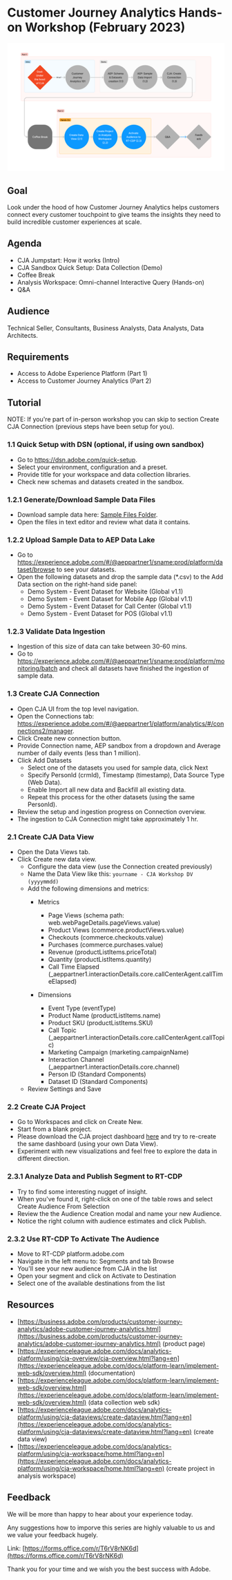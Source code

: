 # Customer Journey Analytics Hands-on Workshop (February 2023)

![Workshop Structure](imgs/CJA-workshop-backbone.png)


## Goal

Look under the hood of how Customer Journey Analytics helps customers connect every customer touchpoint to give teams the insights they need to build incredible customer experiences at scale.


## Agenda

- CJA Jumpstart: How it works (Intro)
- CJA Sandbox Quick Setup: Data Collection (Demo)
- Coffee Break
- Analysis Workspace: Omni-channel Interactive Query (Hands-on)
- Q&A


## Audience

Technical Seller, Consultants, Business Analysts, Data Analysts, Data Architects.

## Requirements
* Access to Adobe Experience Platform (Part 1)
* Access to  Customer Journey Analytics (Part 2)

## Tutorial

NOTE: If you're part of in-person workshop you can skip to section Create CJA Connection (previous steps have been setup for you).

### 1.1 Quick Setup with DSN (optional, if using own sandbox)
* Go to https://dsn.adobe.com/quick-setup.
* Select your environment, configuration and a preset. 
* Provide title for your workspace and data collection libraries.
* Check new schemas and datasets created in the sandbox.

### 1.2.1 Generate/Download Sample Data Files
* Download sample data here: [Sample Files Folder](/sample-files/).
* Open the files in text editor and review what data it contains.

### 1.2.2 Upload Sample Data to AEP Data Lake
* Go to https://experience.adobe.com/#/@aeppartner1/sname:prod/platform/dataset/browse to see your datasets.
* Open the following datasets and drop the sample data (*.csv) to the Add Data section on the right-hand side panel:
	* Demo System - Event Dataset for Website (Global v1.1)
	* Demo System - Event Dataset for Mobile App (Global v1.1)
	* Demo System - Event Dataset for Call Center (Global v1.1)
	* Demo System - Event Dataset for POS (Global v1.1)
	
### 1.2.3 Validate Data Ingestion
* Ingestion of this size of data can take between 30-60 mins.
* Go to https://experience.adobe.com/#/@aeppartner1/sname:prod/platform/monitoring/batch and check all datasets have finished the ingestion of sample data.

### 1.3 Create CJA Connection
* Open CJA UI from the top level navigation.
* Open the Connections tab: https://experience.adobe.com/#/@aeppartner1/platform/analytics/#/connections2/manager.
* Click Create new connection button.
* Provide Connection name, AEP sandbox from a dropdown and Average number of daily events (less than 1 million).
* Click Add Datasets
	* Select one of the datasets you used for sample data, click Next
	* Specify PersonId (crmId), Timestamp (timestamp), Data Source Type (Web Data).
	* Enable Import all new data and Backfill all existing data. 
	* Repeat this process for the other datasets (using the same PersonId).
* Review the setup and ingestion progress on Connection overview.
* The ingestion to CJA Connection might take approximately 1 hr.

### 2.1 Create CJA Data View
* Open the Data Views tab.
* Click Create new data view.
	* Configure the data view (use the Connection created previously)
	* Name the Data View like this: `yourname - CJA Workshop DV (yyyymmdd)`
	* Add the following dimensions and metrics:
		* Metrics
			* Page Views (schema path: web.webPageDetails.pageViews.value)
			* Product Views (commerce.productViews.value)
			* Checkouts (commerce.checkouts.value)
			* Purchases (commerce.purchases.value)
			* Revenue (productListItems.priceTotal)
			* Quantity (productListItems.quantity)
			* Call Time Elapsed (_aeppartner1.interactionDetails.core.callCenterAgent.callTimeElapsed)

		* Dimensions
			* Event Type (eventType)
			* Product Name (productListItems.name)
			* Product SKU (productListItems.SKU)
			* Call Topic (_aeppartner1.interactionDetails.core.callCenterAgent.callTopic)
			* Marketing Campaign (marketing.campaignName)
			* Interaction Channel (_aeppartner1.interactionDetails.core.channel)
			* Person ID (Standard Components)
			* Dataset ID (Standard Components)
	* Review Settings and Save



### 2.2 Create CJA Project

* Go to Workspaces and click on Create New.
* Start from a blank project.
* Please download the CJA project dashboard [here](/dashboard/CJA-Workshop-Warsaw-Project%20(20230201).pdf) and try to re-create the same dashboard (using your own Data View).
* Experiment with new visualizations and feel free to explore the data in different direction.

### 2.3.1 Analyze Data and Publish Segment to RT-CDP

* Try to find some interesting nugget of insight.
* When you've found it, right-click on one of the table rows and select Create Audience From Selection
* Review the the Audience Creation modal and name your new Audience.
* Notice the right column with audience estimates and click Publish.

### 2.3.2 Use RT-CDP To Activate The Audience

* Move to RT-CDP platform.adobe.com
* Navigate in the left menu to: Segments and tab Browse
* You'll see your new audience from CJA in the list
* Open your segment and click on Activate to Destination
* Select one of the available destinations from the list

## Resources
* [https://business.adobe.com/products/customer-journey-analytics/adobe-customer-journey-analytics.html](https://business.adobe.com/products/customer-journey-analytics/adobe-customer-journey-analytics.html) (product page)
* [https://experienceleague.adobe.com/docs/analytics-platform/using/cja-overview/cja-overview.html?lang=en](https://experienceleague.adobe.com/docs/platform-learn/implement-web-sdk/overview.html) (documentation)
* [https://experienceleague.adobe.com/docs/platform-learn/implement-web-sdk/overview.html](https://experienceleague.adobe.com/docs/platform-learn/implement-web-sdk/overview.html) (data collection web sdk)
* [https://experienceleague.adobe.com/docs/analytics-platform/using/cja-dataviews/create-dataview.html?lang=en](https://experienceleague.adobe.com/docs/analytics-platform/using/cja-dataviews/create-dataview.html?lang=en) (create data view)
* [https://experienceleague.adobe.com/docs/analytics-platform/using/cja-workspace/home.html?lang=en](https://experienceleague.adobe.com/docs/analytics-platform/using/cja-workspace/home.html?lang=en) (create project in analysis workspace)

## Feedback

We will be more than happy to hear about your experience today. 

Any suggestions how to imporve this series are highly valuable to us and we value your feedback hugely. 

Link: [https://forms.office.com/r/T6rV8rNK6d](https://forms.office.com/r/T6rV8rNK6d)

Thank you for your time and we wish you the best success with Adobe.
